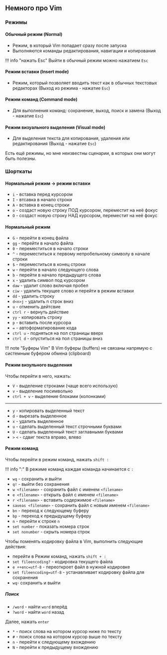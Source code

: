 ## Немного про Vim

### Режимы

#### Обычный режим (Normal)

- Режим, в который Vim попадает сразу после запуска
- Выполняются команды редактирования, навигации и копирования

!!! info "нажать Esc"
    Выйти в обычный режим можно нажатием `Esc`

#### Режим вставки (Insert mode)

- Режим, который позволяет вводить текст как в обычных текстовых редакторах (Выход из режима - нажатие `Esc`)

#### Режим команд (Command mode)

-  Для выполнения команд: сохранение, выход, поиск и замена (Выход - нажатие `Esc`)

#### Режим визуального выделения (Visual mode)

- Для выделения текста для копирования, удаления или редактирования (Выход - нажатие `Esc`)

Есть ещё режимы, но мне неизвестны сценарии, в которых они могут быть полезны.

### Шорткаты

#### Нормальный режим -> режим вставки

- `i` - вставка перед курсором
- `I` - втсавка в начало строки
- `A` - вставка в конец строки
- `o` - создаст новую строку ПОД курсором, переместит на неё фокус
- `O` - создаст новую строку НАД курсором, переместит на неё фокус

#### Нормальный режим

- `G` - перейти в конец файла 
- `gg` - перейти в начало файла
- `0` - переместиться в начало строки
- `^` - переместиться к первому непробельному символу в начале строки
- `$` - переместиться в конец строки
- `w` - перейти в начало следующего слова
- `b` - перейти в начало предыдущего слова 
- `x` - удалить символ под курсором
- `daw` - удалит слово включая пробел
- `ciw` - удалить текущее слово и перейти в режим вставки
- `dd` - удалить строку 
- `d<n>j` - удалить n строк вниз
- `u` - отменить дейтсвие
- `ctrl r` - вернуть действие
- `yy` - копировать строку
- `p` - вставить после курсора
- `=` - автоформатирование кода
- `ctrl u` - подняться на пол страницы вверх 
- `ctrl d` - опуститься на пол страницы вниз

!!! note "Буферы Vim"
    В Vim буферы (buffers) не связаны напрямую с системным буфером обмена (clipboard)

#### Режим визульного выделения

Чтобы перейти в него, нажать:

- `V` - выделение строками (чаще всего использую)
- `v` - выделение посимвольно
- `ctrl + v` - выделение блоками (колонками)

---

- `y` - копировать выделенный текст
- `d` - вырезать выделенное
- `x` - удалить выделенное
- `u` - сделать выделенный текст строчными буквами
- `U` - сделать выделенный текст заглавными буквами
- `>` `<` - сдвиг текста вправо, влево

#### Режим команд 

Чтобы перейти в режим команд, нажать `shift :` 

!!! info ":"
    В режиме команд каждая команда начинается с `:`

- `wq` - сохранить и выйти
- `q!` - выйти без сохранения
- `w <filename>` - сохранить файл с именем `<filename>`
- `e <filename>` - открыть файл с именем `<filename>`
- `r <filename>` - вставить содержимое `<filename>`
- `saveas <filename>` - сохранить файл с новым именем `<filename>`
- `bn` - переход к следующему буферу
- `bp` - переход к предыдущему буферу
- `n` - перейти к строке `n`
- `set number` - показать номера строк
- `set nonumber` - скрыть номера строк

Чтобы поменять кодировку файла в Vim, выполнить следующие действия:

- перейти в Режим команд, нажать `shift + :`
- `set fileencoding?` - кодировка текущего файла
- `e ++enc=utf-8` - переоткроет файл в нужной кодировке 
- `set fileencoding=utf-8` - устанавливает кодировку файла для сохранения  
- `wq`- сохранить и выйти

##### Поиск 

- `/word` - найти `word` вперёд
- `?word` - найти `word` назад 

Далее, нажать `enter`
- `*` - поиск слова на котором курсор ниже по тексту
- `#` - поиск слова на котором курсор выше по тексту 
- `n` - перейти к следующему вхождению 
- `N` - перейти к предыдущему вхождению
